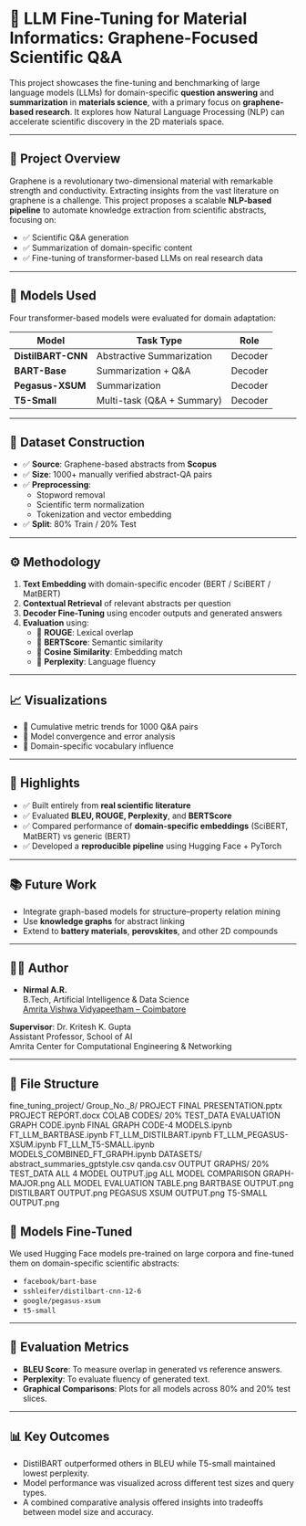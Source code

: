 # 🧪 LLM Fine-Tuning for Material Informatics: Graphene-Focused Scientific Q&A

This project showcases the fine-tuning and benchmarking of large language models (LLMs) for domain-specific **question answering** and **summarization** in **materials science**, with a primary focus on **graphene-based research**. It explores how Natural Language Processing (NLP) can accelerate scientific discovery in the 2D materials space.

---

## 📌 Project Overview

Graphene is a revolutionary two-dimensional material with remarkable strength and conductivity. Extracting insights from the vast literature on graphene is a challenge. This project proposes a scalable **NLP-based pipeline** to automate knowledge extraction from scientific abstracts, focusing on:

- ✅ Scientific Q&A generation
- ✅ Summarization of domain-specific content
- ✅ Fine-tuning of transformer-based LLMs on real research data

---

## 🧠 Models Used

Four transformer-based models were evaluated for domain adaptation:

| Model            | Task Type            | Role              |
|------------------|----------------------|-------------------|
| **DistilBART-CNN** | Abstractive Summarization | Decoder |
| **BART-Base**      | Summarization + Q&A  | Decoder |
| **Pegasus-XSUM**   | Summarization        | Decoder |
| **T5-Small**       | Multi-task (Q&A + Summary) | Decoder |

---

## 🧾 Dataset Construction

- ✅ **Source**: Graphene-based abstracts from **Scopus**
- ✅ **Size**: 1000+ manually verified abstract-QA pairs
- ✅ **Preprocessing**:
  - Stopword removal
  - Scientific term normalization
  - Tokenization and vector embedding
- ✅ **Split**: 80% Train / 20% Test

---

## ⚙️ Methodology

1. **Text Embedding** with domain-specific encoder (BERT / SciBERT / MatBERT)
2. **Contextual Retrieval** of relevant abstracts per question
3. **Decoder Fine-Tuning** using encoder outputs and generated answers
4. **Evaluation** using:
   - 🔹 **ROUGE**: Lexical overlap
   - 🔹 **BERTScore**: Semantic similarity
   - 🔹 **Cosine Similarity**: Embedding match
   - 🔹 **Perplexity**: Language fluency

---

## 📈 Visualizations

- 🔸 Cumulative metric trends for 1000 Q&A pairs
- 🔸 Model convergence and error analysis
- 🔸 Domain-specific vocabulary influence

---

## 📍 Highlights

- ✅ Built entirely from **real scientific literature**
- ✅ Evaluated **BLEU, ROUGE, Perplexity**, and **BERTScore**
- ✅ Compared performance of **domain-specific embeddings** (SciBERT, MatBERT) vs generic (BERT)
- ✅ Developed a **reproducible pipeline** using Hugging Face + PyTorch

---

## 📚 Future Work

- Integrate graph-based models for structure–property relation mining  
- Use **knowledge graphs** for abstract linking  
- Extend to **battery materials**, **perovskites**, and other 2D compounds  

---

## 🧑‍🎓 Author

- **Nirmal A.R.**  
  B.Tech, Artificial Intelligence & Data Science  
  [Amrita Vishwa Vidyapeetham – Coimbatore](https://www.amrita.edu/)

**Supervisor**: Dr. Kritesh K. Gupta  
Assistant Professor, School of AI  
Amrita Center for Computational Engineering & Networking

---

## 📁 File Structure

fine_tuning_project/
    Group_No._8/
        PROJECT FINAL PRESENTATION.pptx
        PROJECT REPORT.docx
        COLAB CODES/
            20% TEST_DATA EVALUATION GRAPH CODE.ipynb
            FINAL GRAPH CODE-4 MODELS.ipynb
            FT_LLM_BARTBASE.ipynb
            FT_LLM_DISTILBART.ipynb
            FT_LLM_PEGASUS-XSUM.ipynb
            FT_LLM_T5-SMALL.ipynb
            MODELS_COMBINED_FT_GRAPH.ipynb
        DATASETS/
            abstract_summaries_gptstyle.csv
            qanda.csv
        OUTPUT GRAPHS/
            20% TEST_DATA ALL 4 MODEL OUTPUT.jpg
            ALL MODEL COMPARISON GRAPH-MAJOR.png
            ALL MODEL EVALUATION TABLE.png
            BARTBASE OUTPUT.png
            DISTILBART OUTPUT.png
            PEGASUS XSUM OUTPUT.png
            T5-SMALL OUTPUT.png

## 🧠 Models Fine-Tuned

We used Hugging Face models pre-trained on large corpora and fine-tuned them on domain-specific scientific abstracts:

- `facebook/bart-base`
- `sshleifer/distilbart-cnn-12-6`
- `google/pegasus-xsum`
- `t5-small`

---

## 🧪 Evaluation Metrics

- **BLEU Score**: To measure overlap in generated vs reference answers.
- **Perplexity**: To evaluate fluency of generated text.
- **Graphical Comparisons**: Plots for all models across 80% and 20% test slices.

---

## 📊 Key Outcomes

- DistilBART outperformed others in BLEU while T5-small maintained lowest perplexity.
- Model performance was visualized across different test sizes and query types.
- A combined comparative analysis offered insights into tradeoffs between model size and accuracy.
